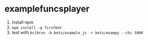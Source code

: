 # examplefuncsplayer

1. install npm
2. `npm install -g firstbot`
3. test with `bc19run -b bots/example_js -r bots/exampy --chi 1000`
